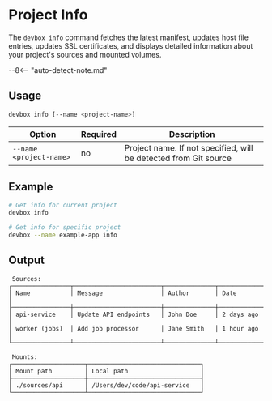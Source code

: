 # Project Info

The `devbox info` command fetches the latest manifest, updates host file entries, updates SSL certificates, and displays detailed information about your project's sources and mounted volumes.

--8<-- "auto-detect-note.md"

## Usage

```bash
devbox info [--name <project-name>]
```

| Option | Required | Description |
| --- | --- | --- |
| `--name <project-name>` | no | Project name. If not specified, will be detected from Git source |

## Example
```bash
# Get info for current project
devbox info

# Get info for specific project
devbox --name example-app info
```

## Output

```
 Sources:
┌────────────────┬────────────────────────┬──────────────┬─────────────┐
│ Name           │ Message                │ Author       │ Date        │
├────────────────┼────────────────────────┼──────────────┼─────────────┤
│ api-service    │ Update API endpoints   │ John Doe     │ 2 days ago  │
│ worker (jobs)  │ Add job processor      │ Jane Smith   │ 1 hour ago  │
└────────────────┴────────────────────────┴──────────────┴─────────────┘

 Mounts:
┌────────────────────┬───────────────────────────────┐
│ Mount path         │ Local path                    │
├────────────────────┼───────────────────────────────┤
│ ./sources/api      │ /Users/dev/code/api-service   │
└────────────────────┴───────────────────────────────┘
```
